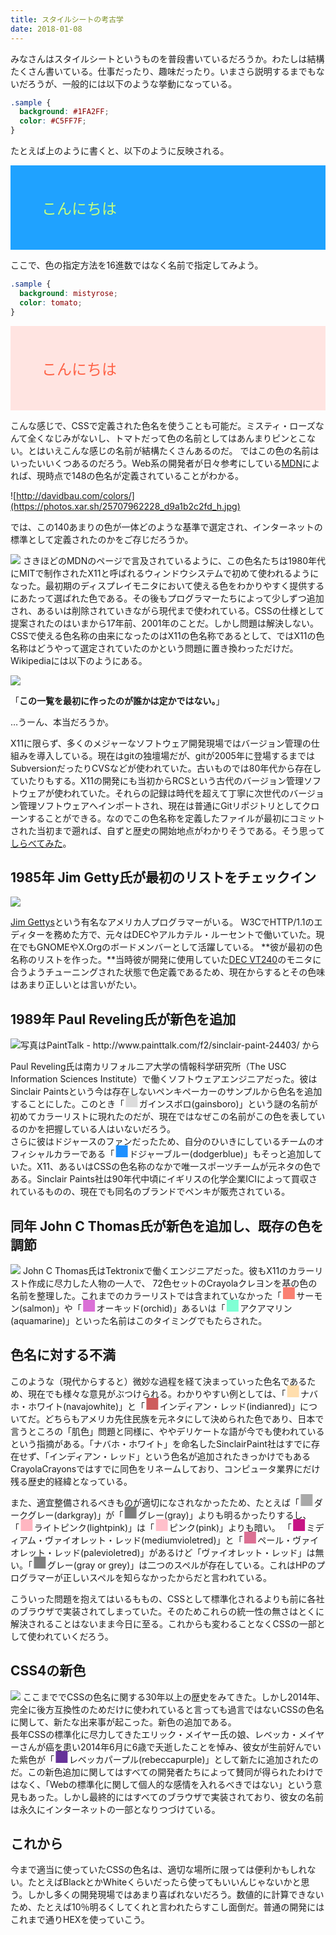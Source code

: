 ```yaml
---
title: スタイルシートの考古学
date: 2018-01-08
---
```


みなさんはスタイルシートというものを普段書いているだろうか。わたしは結構たくさん書いている。仕事だったり、趣味だったり。いまさら説明するまでもないだろうが、一般的には以下のような挙動になっている。

```css
.sample {
  background: #1FA2FF;
  color: #C5FF7F;
}
```

たとえば上のように書くと、以下のように反映される。

<div style="padding: 50px; font-size: 24px; background: #1FA2FF; color: #C5FF7F;">
こんにちは
</div>

ここで、色の指定方法を16進数ではなく名前で指定してみよう。

```css
.sample {
  background: mistyrose;
  color: tomato;
}
```

<div style="padding: 50px; font-size: 24px; background: mistyrose; color: tomato;">
こんにちは
</div>

こんな感じで、CSSで定義された色名を使うことも可能だ。ミスティ・ローズなんて全くなじみがないし、トマトだって色の名前としてはあんまりピンとこない。とはいえこんな感じの名前が結構たくさんあるのだ。
ではこの色の名前はいったいいくつあるのだろう。Web系の開発者が日々参考にしている[MDN](https://developer.mozilla.org/en-US/docs/Web/CSS/color_value)によれば、現時点で148の色名が定義されていることがわかる。

![http://davidbau.com/colors/](https://photos.xar.sh/25707962228_d9a1b2c2fd_h.jpg)

では、この140あまりの色が一体どのような基準で選定され、インターネットの標準として定義されたのかをご存じだろうか。

![](https://upload.wikimedia.org/wikipedia/commons/d/d4/X-Window-System.png)
さきほどのMDNのページで言及されているように、この色名たちは1980年代にMITで制作されたX11と呼ばれるウィンドウシステムで初めて使われるようになった。最初期のディスプレイモニタにおいて使える色をわかりやすく提供するにあたって選ばれた色である。その後もプログラマーたちによって少しずつ追加され、あるいは削除されていきながら現代まで使われている。CSSの仕様として提案されたのはいまから17年前、2001年のことだ。しかし問題は解決しない。CSSで使える色名称の由来になったのはX11の色名称であるとして、ではX11の色名称はどうやって選定されていたのかという問題に置き換わっただけだ。Wikipediaには以下のようにある。

![](https://photos.xar.sh/39549004962_acde225457_h.jpg)

「**この一覧を最初に作ったのが誰かは定かではない。**」

…うーん、本当だろうか。

X11に限らず、多くのメジャーなソフトウェア開発現場ではバージョン管理の仕組みを導入している。現在はgitの独壇場だが、gitが2005年に登場するまではSubversionだったりCVSなどが使われていた。古いものでは80年代から存在していたりもする。X11の開発にも当初からRCSという古代のバージョン管理ソフトウェアが使われていた。それらの記録は時代を超えて丁寧に次世代のバージョン管理ソフトウェアへインポートされ、現在は普通にGitリポジトリとしてクローンすることができる。なのでこの色名称を定義したファイルが最初にコミットされた当初まで遡れば、自ずと歴史の開始地点がわかりそうである。そう思って[しらべてみた](https://cgit.freedesktop.org/~alanc/xc-historical/log/xc/programs/rgb/rgb.txt)。

## 1985年 Jim Getty氏が最初のリストをチェックイン
![](https://upload.wikimedia.org/wikipedia/commons/0/08/Jim_Gettys1.jpg)

[Jim Gettys](https://en.wikipedia.org/wiki/Jim_Gettys)という有名なアメリカ人プログラマーがいる。
W3CでHTTP/1.1のエディターを務めた方で、元々はDECやアルカテル・ルーセントで働いていた。現在でもGNOMEやX.Orgのボードメンバーとして活躍している。
**彼が最初の色名称のリストを作った。**当時彼が開発に使用していた[DEC VT240](https://terminals-wiki.org/wiki/index.php/DEC_VT240)のモニタに合うようチューニングされた状態で色定義であるため、現在からするとその色味はあまり正しいとは言いがたい。

## 1989年 Paul Reveling氏が新色を追加

![写真はPaintTalk - http://www.painttalk.com/f2/sinclair-paint-24403/ から](https://photos.xar.sh/27804245279_dba66062e3.jpg)

Paul Reveling氏は南カリフォルニア大学の情報科学研究所（The USC Information Sciences Institute）で働くソフトウェアエンジニアだった。彼はSinclair Paintsという今は存在しないペンキペーカーのサンプルから色名を追加することにした。このとき「<span style="line-height: 0; font-size: 26px; color: gainsboro">■</span>ガインスボロ(gainsboro)」という謎の名前が初めてカラーリストに現れたのだが、現在ではなぜこの名前がこの色を表しているのかを把握している人はいないだろう。<br>
さらに彼はドジャースのファンだったため、自分のひいきにしているチームのオフィシャルカラーである「<span style="line-height: 0; font-size: 26px; color: dodgerblue">■</span>ドジャーブルー(dodgerblue)」もそっと追加していた。X11、あるいはCSSの色名称のなかで唯一スポーツチームが元ネタの色である。Sinclair Paints社は90年代中頃にイギリスの化学企業ICIによって買収されているものの、現在でも同名のブランドでペンキが販売されている。<br>

## 同年 John C Thomas氏が新色を追加し、既存の色を調節
![](https://photos.xar.sh/38690999095_3549cc384f_b.jpg)
John C Thomas氏はTektronixで働くエンジニアだった。彼もX11のカラーリスト作成に尽力した人物の一人で、
72色セットのCrayolaクレヨンを基の色の名前を整理した。これまでのカラーリストでは含まれていなかった「<span style="line-height: 0; font-size: 26px; color: salmon">■</span>サーモン(salmon)」や「<span style="line-height: 0; font-size: 26px; color: orchid">■</span>オーキッド(orchid)」あるいは「<span style="line-height: 0; font-size: 26px; color: aquamarine">■</span>アクアマリン(aquamarine)」といった名前はこのタイミングでもたらされた。

## 色名に対する不満
このような（現代からすると）微妙な過程を経て決まっていった色名であるため、現在でも様々な意見がぶつけられる。わかりやすい例としては、「<span style="line-height: 0; font-size: 26px; color: navajowhite">■</span>ナバホ・ホワイト(navajowhite)」と「<span style="line-height: 0; font-size: 26px; color: indianred">■</span>インディアン・レッド(indianred)」についてだ。どちらもアメリカ先住民族を元ネタにして決められた色であり、日本で言うところの「肌色」問題と同様に、ややデリケートな語が今でも使われているという指摘がある。「ナバホ・ホワイト」を命名したSinclairPaint社はすでに存在せず、「インディアン・レッド」という色名が追加されたきっかけでもあるCrayolaCrayonsではすでに同色をリネームしており、コンピュータ業界にだけ残る歴史的経緯となっている。

また、適宜整備されるべきものが適切になされなかったため、たとえば「<span style="line-height: 0; font-size: 26px; color: darkgray">■</span>ダークグレー(darkgray)」が「<span style="line-height: 0; font-size: 26px; color: gray">■</span>グレー(gray)」よりも明るかったりするし、「<span style="line-height: 0; font-size: 26px; color: lightpink">■</span>ライトピンク(lightpink)」は「<span style="line-height: 0; font-size: 26px; color: pink">■</span>ピンク(pink)」よりも暗い。
「<span style="line-height: 0; font-size: 26px; color: mediumvioletred">■</span>ミディアム・ヴァイオレット・レッド(mediumvioletred)」と「<span style="line-height: 0; font-size: 26px; color: palevioletred">■</span>ペール・ヴァイオレット・レッド(palevioletred)」があるけど「ヴァイオレット・レッド」は無い。「<span style="line-height: 0; font-size: 26px; color: grey">■</span>グレー(gray or grey)」は二つのスペルが存在している。これはHPのプログラマーが正しいスペルを知らなかったからだと言われている。

こういった問題を抱えてはいるももの、CSSとして標準化されるよりも前に各社のブラウザで実装されてしまっていた。そのためこれらの統一性の無さはとくに解決されることはないまま今日に至る。これからも変わることなくCSSの一部として使われていくだろう。

## CSS4の新色
![](https://photos.xar.sh/25710144778_3d9e42eda3_b.jpg)
ここまででCSSの色名に関する30年以上の歴史をみてきた。しかし2014年、完全に後方互換性のためだけに使われていると言っても過言ではないCSSの色名に関して、新たな出来事が起こった。新色の追加である。<br>
長年CSSの標準化に尽力してきたエリック・メイヤー氏の娘、レベッカ・メイヤーさんが癌を患い2014年6月に6歳で夭逝したことを悼み、彼女が生前好んでいた紫色が「<span style="line-height: 0; font-size: 26px; color: rebeccapurple">■</span>レベッカパープル(rebeccapurple)」として新たに追加されたのだ。この新色追加に関してはすべての開発者たちによって賛同が得られたわけではなく、「Webの標準化に関して個人的な感情を入れるべきではない」という意見もあった。しかし最終的にはすべてのブラウザで実装されており、彼女の名前は永久にインターネットの一部となりつづけている。

## これから
今まで適当に使っていたCSSの色名は、適切な場所に限っては便利かもしれない。たとえばBlackとかWhiteくらいだったら使ってもいいんじゃないかと思う。しかし多くの開発現場ではあまり喜ばれないだろう。数値的に計算できないため、たとえば10％明るくしてくれと言われたらすこし面倒だ。普通の開発にはこれまで通りHEXを使っていこう。
